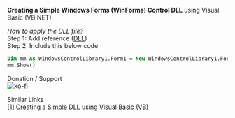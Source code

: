 <b>Creating a Simple Windows Forms (WinForms) Control DLL</b> using Visual Basic (VB.NET)

<i>How to apply the DLL file?</i> <br>
Step 1: Add reference (<a href="https://github.com/ashumeow/Create-WinForms-Control-DLL/tree/master/exe%20_%20x86">DLL</a>) <br>
Step 2: Include this below code
```vb
Dim mm As WindowsControlLibrary1.Form1 = New WindowsControlLibrary1.Form1()
mm.Show()
```
Donation / Support <br>
[![ko-fi](https://www.ko-fi.com/img/githubbutton_sm.svg)](https://ko-fi.com/ashumeow)

Similar Links <br>
[1] <a href="https://github.com/Code-Block-Init/Creating-Simple-DLL">Creating a Simple DLL using Visual Basic (VB)</a>
